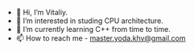 - 👋 Hi, I’m Vitaliy.
- 👀 I’m interested in studing CPU architecture.
- 🌱 I’m currently learning C++ from time to time.
- 📫 How to reach me - master.yoda.khv@gmail.com

<!---
vvlancetov/vvlancetov is a ✨ special ✨ repository because its `README.md` (this file) appears on your GitHub profile.
You can click the Preview link to take a look at your changes.
--->
